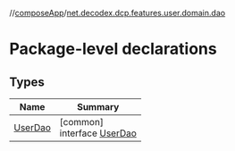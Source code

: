 //[composeApp](../../index.md)/[net.decodex.dcp.features.user.domain.dao](index.md)

# Package-level declarations

## Types

| Name | Summary |
|---|---|
| [UserDao](-user-dao/index.md) | [common]<br>interface [UserDao](-user-dao/index.md) |
